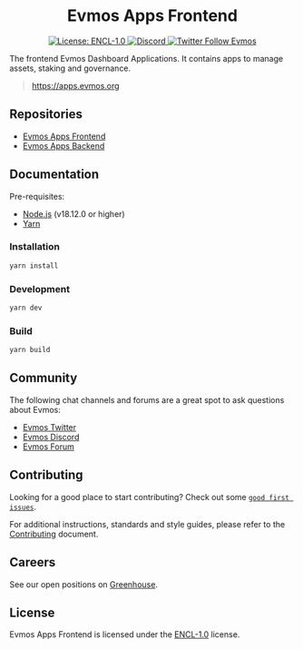 <div align="center">
  <h1> Evmos Apps Frontend </h1>
</div>

<div align="center">
  <a href="https://github.com/evmos/apps/blob/main/LICENSE.md">
    <img alt="License: ENCL-1.0" src="https://img.shields.io/badge/license-ENCL--1.0-orange" />
  </a>
  <a href="https://discord.gg/evmos">
    <img alt="Discord" src="https://img.shields.io/discord/809048090249134080.svg" />
  </a>
  <a href="https://twitter.com/EvmosOrg">
    <img alt="Twitter Follow Evmos" src="https://img.shields.io/twitter/follow/EvmosOrg"/>
  </a>
</div>

The frontend Evmos Dashboard Applications. It contains apps to manage assets, staking and governance.

> https://apps.evmos.org

## Repositories

- [Evmos Apps Frontend](https://github.com/evmos/apps)
- [Evmos Apps Backend](https://github.com/evmos/backend)

## Documentation

Pre-requisites:

- [Node.js](https://nodejs.org/en/download/) (v18.12.0 or higher)
- [Yarn](https://yarnpkg.com/getting-started/install)

### Installation

```bash
yarn install
```

### Development

```bash
yarn dev
```

### Build

```bash
yarn build
```

## Community

The following chat channels and forums are a great spot to ask questions about Evmos:

- [Evmos Twitter](https://twitter.com/EvmosOrg)
- [Evmos Discord](https://discord.gg/evmos)
- [Evmos Forum](https://commonwealth.im/evmos)

## Contributing

Looking for a good place to start contributing?
Check out some
[`good first issues`](https://github.com/evmos/apps/issues?q=is%3Aopen+is%3Aissue+label%3A%22good+first+issue%22).

For additional instructions, standards and style guides, please refer to the [Contributing](./CONTRIBUTING.md) document.

## Careers

See our open positions on [Greenhouse](https://boards.eu.greenhouse.io/evmos).

## License

Evmos Apps Frontend is licensed under the [ENCL-1.0](./LICENSE.md) license.
